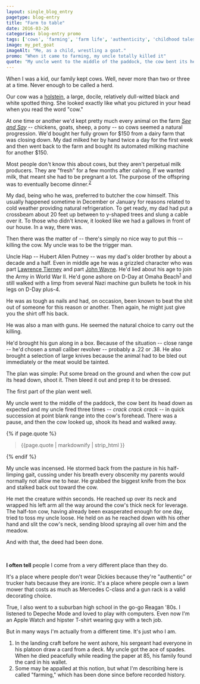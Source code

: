 ```yaml
---
layout: single_blog_entry
pagetype: blog-entry
title: "Farm to table"
date: 2016-03-26
categories: blog-entry promo
tags: ['cows', 'farming', 'farm life', 'authenticity', 'childhood tales']
image: my_pet_goat
imageAlt: "Me, as a child, wrestling a goat."
promo: "When it came to farming, my uncle totally killed it"
quote: "My uncle went to the middle of the paddock, the cow bent its head down as expected and my uncle fired three times - crack crack crack"
---  
```


When I  was a kid, our family kept cows. Well, never more than two or three at a time. Never enough to be called a herd.

Our cow was a [holstein][4], a large, docile, relatively dull-witted black and white spotted thing. She looked exactly like what you pictured in your head when you read the word "cow."

At one time or another we'd kept pretty much every animal on the farm [_See and Say_][5] -- chickens, goats, sheep, a pony -- so cows seemed a natural progression. We'd bought her fully grown for $150 from a dairy farm that was closing down. My dad milked her by hand twice a day for the first week and then went back to the farm and bought its automated milking machine for another $150.

Most people don't know this about cows, but they aren't perpetual milk producers. They are "fresh" for a few months after calving. If we wanted milk, that meant she had to be pregnant a lot. The purpose of the offspring was to eventually become dinner.<sup>[2][2]</sup>

My dad, being who he was, preferred to butcher the cow himself. This usually happened sometime in December or January for reasons related to cold weather providing natural refrigeration. To get ready, my dad had put a crossbeam about 20 feet up between to y-shaped trees and slung a cable over it. To those who didn't know, it looked like we had a gallows in front of our house. In a way, there was.

Then there was the matter of -- there's simply no nice way to put this -- killing the cow. My uncle was to be the trigger man.

Uncle Hap -- Hubert Allen Putney -- was my dad's older brother by about a decade and a half. Even in middle age he was a grizzled  character who was part [Lawrence Tierney][6] and part [John Wayne][7]. He'd lied about his age to join the Army in World War II. He'd gone ashore on D-Day at Omaha Beach<sup>[1][1]</sup> and still walked with a limp from several Nazi machine gun bullets he took in his legs on D-Day plus-4.

He was as tough as nails and had, on occasion, been known to beat the shit out of someone for this reason or another. Then again, he might just give you the shirt off his back.

He was also a man with guns. He seemed the natural choice to carry out the killing.

He'd brought his gun along in a box. Because of the situation -- close range -- he'd chosen a small caliber revolver -- probably a .22 or .38. He also brought a selection of large knives because the animal had to be bled out immediately or the meat would be tainted.

The plan was simple: Put some bread on the ground and when the cow put its head down, shoot it. Then bleed it out and prep it to be dressed.

The first part of the plan went well.

My uncle went to the middle of the paddock, the cow bent its head down as expected and my uncle fired three times -- _crack crack crack_ -- in quick succession at point blank range into the cow's forehead. There was a pause, and then the cow looked up, shook its head and walked away.

{% if page.quote %}
  <aside class="blog-pullquote">
  <blockquote>{{page.quote | markdownify | strip_html }}</blockquote>
  </aside>
{% endif %}

My uncle was incensed. He stormed back from the pasture in his half-limping gait, cussing under his breath every obscenity my parents would normally not allow me to hear. He grabbed the biggest knife from the box and stalked back out toward the cow.

He met the creature within seconds. He reached up over its neck and wrapped his left arm all the way around the cow's thick neck for leverage. The half-ton cow, having already been exasperated enough for one day, tried to toss my uncle loose. He held on as he reached down with his other hand and slit the cow's neck, sending blood spraying all over him and the meadow.

And with that, the deed had been done.

&nbsp;

**I often tell** people I come from a very different place than they do.

It's a place where people don't wear Dickies because they're "authentic" or trucker hats because they are ironic. It's a place where people own a lawn mower that costs as much as Mercedes C-class and a gun rack is a valid decorating choice.

True, I also went to a suburban high school in the go-go Reagan '80s. I listened to Depeche Mode and loved to play with computers. Even now I'm an Apple Watch and hipster T-shirt wearing guy with a tech job.

But in many ways I'm actually from a different time. It's just who I am.




1. <span id="footnote-one-cow-murder"></span>In the landing craft before he went ashore, his sergeant had everyone in his platoon draw a card from a deck. My uncle got the ace of spades. When he died peacefully while reading the paper at 85, his family found the card in his wallet.
2. <span id="footnote-two-cow-murder"></span>Some may be appalled at this notion, but what I'm describing here is called "farming," which has been done since before recorded history.


[1]:#footnote-one-cow-murder
[2]:#footnote-two
[3]:#footnote-three
[4]:https://en.wikipedia.org/wiki/Holstein_Friesian_cattle
[5]:http://www.ebay.com/itm/2-Lot-Vintage-SEE-N-SAY-Farmer-Says-Talking-Animal-Sound-Blue-Pull-Mattel-CLEAN-/222067059764
[6]:https://www.youtube.com/watch?v=4W5KhfJHF_4
[7]:https://www.youtube.com/watch?v=30N-weocZT4
